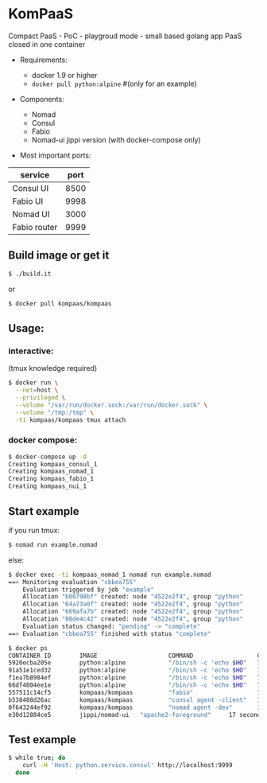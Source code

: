 # KomPaaS

Compact PaaS - PoC - playgroud mode - small based golang app PaaS closed in one container

* Requirements:
  * docker 1.9 or higher
  * `docker pull python:alpine` #(only for an example)

* Components:
  * Nomad
  * Consul
  * Fabio
  * Nomad-ui jippi version (with docker-compose only)

* Most important ports:

 service | port
---------|-----
Consul UI| 8500
Fabio  UI| 9998
Nomad  UI| 3000
Fabio router | 9999


## Build image or get it
```bash
$ ./build.it
```
or
```bash
$ docker pull kompaas/kompaas
```

## Usage:
### interactive:
(tmux knowledge required)
```bash
$ docker run \
  --net=host \
  --privileged \
  --volume "/var/run/docker.sock:/var/run/docker.sock" \
  --volume "/tmp:/tmp" \
  -ti kompaas/kompaas tmux attach
```
### docker compose:
```bash
$ docker-compose up -d
Creating kompaas_consul_1
Creating kompaas_nomad_1
Creating kompaas_fabio_1
Creating kompaas_nui_1
```

## Start example
if you run tmux:
```bash
$ nomad run example.nomad
```
else:
```bash
$ docker exec -ti kompaas_nomad_1 nomad run example.nomad
==> Monitoring evaluation "cbbea755"
    Evaluation triggered by job "example"
    Allocation "b00798bf" created: node "4522e2f4", group "python"
    Allocation "64a73a0f" created: node "4522e2f4", group "python"
    Allocation "669afa7b" created: node "4522e2f4", group "python"
    Allocation "80de4c42" created: node "4522e2f4", group "python"
    Evaluation status changed: "pending" -> "complete"
==> Evaluation "cbbea755" finished with status "complete"

$ docker ps
CONTAINER ID        IMAGE                    COMMAND                  CREATED             STATUS              PORTS                                                  NAMES
5920ecba205e        python:alpine            "/bin/sh -c 'echo $HO"   7 seconds ago       Up 6 seconds        127.0.0.1:31873->8000/tcp, 127.0.0.1:31873->8000/udp   server-64a73a0f-5999-fcc2-6aa6-b1cf228d1b74
91a51e1ced32        python:alpine            "/bin/sh -c 'echo $HO"   7 seconds ago       Up 6 seconds        127.0.0.1:42008->8000/tcp, 127.0.0.1:42008->8000/udp   server-80de4c42-4786-2c09-40c9-69002c7f79b4
f1ea7b8984ef        python:alpine            "/bin/sh -c 'echo $HO"   7 seconds ago       Up 6 seconds        127.0.0.1:28821->8000/tcp, 127.0.0.1:28821->8000/udp   server-b00798bf-8b32-c40a-a5fb-6496c7112748
66df4804ee1e        python:alpine            "/bin/sh -c 'echo $HO"   7 seconds ago       Up 6 seconds        127.0.0.1:55579->8000/tcp, 127.0.0.1:55579->8000/udp   server-669afa7b-8f33-9dbd-0f21-c83ccf369485
557511c14cf5        kompaas/kompaas          "fabio"                  17 seconds ago      Up 16 seconds                                                              kompaas_fabio_1
b538488d26ac        kompaas/kompaas          "consul agent -client"   17 seconds ago      Up 16 seconds                                                              kompaas_consul_1
0f643244ef92        kompaas/kompaas          "nomad agent -dev"       17 seconds ago      Up 16 seconds                                                              kompaas_nomad_1
e30d12884ce5        jippi/nomad-ui   "apache2-foreground"     17 seconds ago      Up 16 seconds                                                              kompaas_nui_1
```

## Test example
```bash
$ while true; do
    curl -H 'Host: python.service.consul' http://localhost:9999
  done
```
